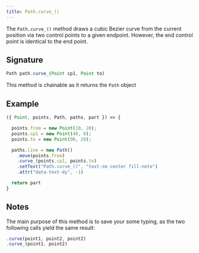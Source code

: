 ```yaml
---
title: Path.curve_()
---
```


The `Path.curve_()` method draws a cubic Bezier curve from the current position
via two control points to a given endpoint.  However, the end control point is
identical to the end point.

## Signature

```js
Path path.curve_(Point cp1, Point to)
```

<Tip compact>This method is chainable as it returns the `Path` object</Tip>

## Example


<Example caption="Example of the Path.curve\_() method">

```js
({ Point, points, Path, paths, part }) => {

  points.from = new Point(10, 20);
  points.cp1 = new Point(40, 0);
  points.to = new Point(90, 20);

  paths.line = new Path()
    .move(points.from)
    .curve_(points.cp1, points.to)
    .setText("Path.curve_()", "text-sm center fill-note")
    .attr("data-text-dy", -1)

  return part
}
```
</Example>

## Notes

The main purpose of this method is to save your some typing,
as the two following calls yield the same result:

```js
.curve(point1, point2, point2)
.curve_(point1, point2)
```
